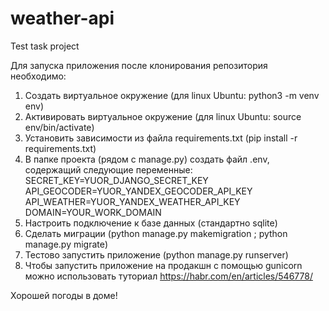 # weather-api
Test task project

Для запуска приложения после клонирования репозитория необходимо:

1. Создать виртуальное окружение (для linux Ubuntu: python3 -m venv env) 
2. Активировать виртуальное окружение (для linux Ubuntu: source env/bin/activate)
3. Установить зависимости из файла requirements.txt (pip install -r requirements.txt)
4. В папке проекта (рядом с manage.py) создать файл .env, содержащий следующие переменные:
     SECRET_KEY=YUOR_DJANGO_SECRET_KEY
    API_GEOCODER=YUOR_YANDEX_GEOCODER_API_KEY
    API_WEATHER=YUOR_YANDEX_WEATHER_API_KEY
    DOMAIN=YOUR_WORK_DOMAIN
5. Настроить подключение к базе данных (стандартно sqlite)
6. Сделать миграции (python manage.py makemigration ; python manage.py migrate)
7. Тестово запустить приложение (python manage.py runserver)
8. Чтобы запустить приложение на продакшн с помощью gunicorn можно использовать туториал https://habr.com/en/articles/546778/

Хорошей погоды в доме!
